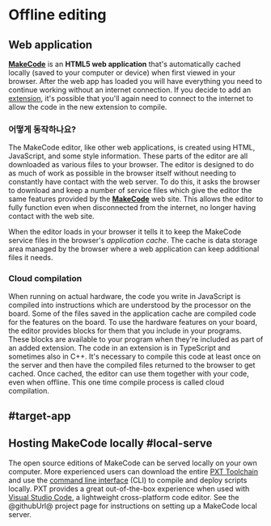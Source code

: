 # Offline editing

## Web application

**[MakeCode](@homeurl@)** is an **HTML5 web application** that's automatically cached locally (saved to your computer or device) when first viewed in your browser. After the web app has loaded you will have everything you need to continue working without an internet connection. If you decide to add an [extension](/extensions), it's possible that you'll again need to connect to the internet to allow the code in the new extension to compile.

### 어떻게 동작하나요?

The MakeCode editor, like other web applications, is created using HTML, JavaScript, and some style information. These parts of the editor are all downloaded as various files to your browser. The editor is designed to do as much of work as possible in the browser itself without needing to constantly have contact with the web server. To do this, it asks the browser to download and keep a number of service files which give the editor the same features provided by the **[MakeCode](@homeurl@)** web site. This allows the editor to fully function even when disconnected from the internet, no longer having contact with the web site.

When the editor loads in your browser it tells it to keep the MakeCode service files in the browser's *application cache*. The cache is data storage area managed by the browser where a web application can keep additional files it needs.

### Cloud compilation

When running on actual hardware, the code you write in JavaScript is compiled into instructions which are understood by the processor on the board. Some of the files saved in the application cache are compiled code for the features on the board. To use the hardware features on your board, the editor provides blocks for them that you include in your programs. These blocks are available to your program when they're included as part of an added extension. The code in an extension is in TypeScript and sometimes also in C++. It's necessary to compile this code at least once on the server and then have the compiled files returned to the browser to get cached. Once cached, the editor can use them together with your code, even when offline. This one time compile process is called cloud compilation.

## #target-app

## Hosting MakeCode locally #local-serve

The open source editions of MakeCode can be served locally on your own computer. More experienced users can download the entire [PXT Toolchain](https://github.com/Microsoft/pxt) and use the [command line interface](/cli) (CLI) to compile and deploy scripts locally. PXT provides a great out-of-the-box experience when used with [Visual Studio Code](/code), a lightweight cross-platform code editor. See the @githubUrl@ project page for instructions on setting up a MakeCode local server.